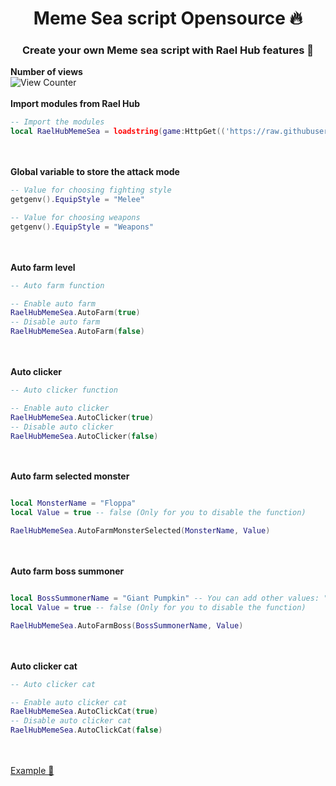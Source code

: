 <h1 align="center">Meme Sea script Opensource 🔥</h1>
<h3 align="center">Create your own Meme sea script with Rael Hub features 🗿</h3>

<strong>Number of views</strong>
<br>
![View Counter](https://hits.dwyl.com/Laelmano24/Meme-Sea-Script.svg?style=flat-square)
<br></br>
<strong>Import modules from Rael Hub</strong>
<br>
```lua
-- Import the modules
local RaelHubMemeSea = loadstring(game:HttpGet(('https://raw.githubusercontent.com/Laelmano24/Meme-Sea-Script/refs/heads/main/Modules.lua')))()
```
<br></br>
<strong>Global variable to store the attack mode</strong>
```lua
-- Value for choosing fighting style
getgenv().EquipStyle = "Melee"

-- Value for choosing weapons
getgenv().EquipStyle = "Weapons"
```
<br></br>
<strong>Auto farm level</strong>
```lua
-- Auto farm function

-- Enable auto farm
RaelHubMemeSea.AutoFarm(true)
-- Disable auto farm
RaelHubMemeSea.AutoFarm(false)
```
<br></br>
<strong>Auto clicker</strong>
```lua
-- Auto clicker function

-- Enable auto clicker
RaelHubMemeSea.AutoClicker(true)
-- Disable auto clicker
RaelHubMemeSea.AutoClicker(false)
```
<br></br>
<strong>Auto farm selected monster</strong>
```lua

local MonsterName = "Floppa"
local Value = true -- false (Only for you to disable the function)

RaelHubMemeSea.AutoFarmMonsterSelected(MonsterName, Value)
```
<br></br>
<strong>Auto farm boss summoner</strong>
```lua

local BossSummonerName = "Giant Pumpkin" -- You can add other values: "Evil Noob" "Lord Sus"
local Value = true -- false (Only for you to disable the function)

RaelHubMemeSea.AutoFarmBoss(BossSummonerName, Value)
```
<br></br>
<strong>Auto clicker cat</strong>
```lua
-- Auto clicker cat

-- Enable auto clicker cat
RaelHubMemeSea.AutoClickCat(true)
-- Disable auto clicker cat
RaelHubMemeSea.AutoClickCat(false)
```
<br></br>
<a href="https://github.com/Laelmano24/Meme-Sea-Script/blob/main/Example%20script/FluentUi.lua" target="self">Example 📃</a>
